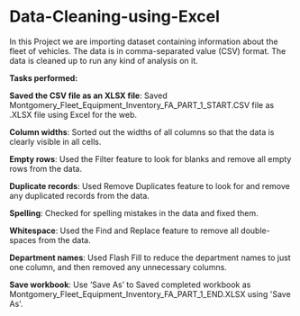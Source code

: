 # Data-Cleaning-using-Excel


In this Project we are importing dataset containing information about the fleet of vehicles. The data is in comma-separated value (CSV) format. The data is cleaned up to run any kind of analysis on it.


**Tasks performed:**

**Saved the CSV file as an XLSX file**: Saved Montgomery_Fleet_Equipment_Inventory_FA_PART_1_START.CSV file as .XLSX file using Excel for the web.

**Column widths**: Sorted out the widths of all columns so that the data is clearly visible in all cells.

**Empty rows**: Used the Filter feature to look for blanks and remove all empty rows from the data.

**Duplicate records**: Used Remove Duplicates feature to look for and remove any duplicated records from the data.

**Spelling**: Checked for spelling mistakes in the data and fixed them.

**Whitespace**: Used the Find and Replace feature to remove all double-spaces from the data.

**Department names**: Used Flash Fill to reduce the department names to just one column, and then removed any unnecessary columns.

**Save workbook**: Use ‘Save As’ to Saved completed workbook as Montgomery_Fleet_Equipment_Inventory_FA_PART_1_END.XLSX using 'Save As'.
